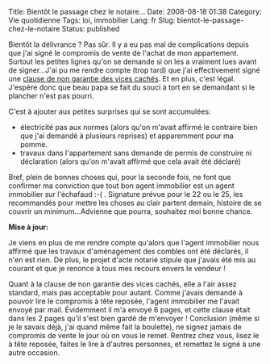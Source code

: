 Title: Bientôt le passage chez le notaire...
Date: 2008-08-18 01:38
Category: Vie quotidienne
Tags: loi, immobilier
Lang: fr
Slug: bientot-le-passage-chez-le-notaire
Status: published

Bientôt la délivrance ? Pas sûr. Il y a eu pas mal de complications depuis que
j'ai signé le compromis de vente de l'achat de mon appartement. Surtout les
petites lignes qu'on se demande si on les a vraiment lues avant de
signer...J'ai pu me rendre compte (trop tard) que j'ai effectivement signé
une [clause de non garantie des vices
cachés](http://www.paruvendu.fr/I/Immobilier-ancien-les-recours-en-cas-de-vices-caches).
Et en plus, c'est légal. J'espère donc que beau papa se fait du souci à tort en
se demandant si le plancher n'est pas pourri.

C'est à ajouter aux petites surprises qui se sont accumulées:

- électricité pas aux normes (alors qu'on m'avait affirmé le contraire bien
  que j'ai demandé à plusieurs reprises) et apparemment pour ma pomme.
- travaux dans l'appartement sans demande de permis de construire ni
  déclaration (alors qu'on m'avait affirmé que cela avait été déclaré)

Bref, plein de bonnes choses qui, pour la seconde fois, ne font que confirmer
ma conviction que tout bon agent immobilier est un agent immobilier sur
l'échafaud :-( . Signature prévue pour le 22 ou le 25, les recommandés pour
mettre les choses au clair partent demain, histoire de se couvrir un
minimum...Advienne que pourra, souhaitez moi bonne chance.

**Mise à jour:**

Je viens en plus de me rendre compte qu'alors que l'agent immobilier nous
affirmé que les travaux d'aménagement des combles ont été déclarés, il n'en est
rien. De plus, le projet d'acte notarié stipule que j'avais été mis au courant
et que je renonce à tous mes recours envers le vendeur !

Quant à la clause de non garantie des vices cachés, elle a l'air assez
standard, mais pas acceptable pour autant. Comme j'avais demandé à pouvoir lire
le compromis à tête reposée, l'agent immobilier me l'avait envoyé par mail.
Évidemment il m'a envoyé 6 pages, et cette clause était dans les 2 pages qu'il
s'est bien gardé de m'envoyer ! Conclusion (même si je le savais déjà, j'ai
quand même fait la boulette), ne signez jamais de compromis de vente le jour où
on vous le remet. Rentrez chez vous, lisez le à tête reposée, faites le lire à
d'autres personnes, et remettez le signé à une autre occasion.

